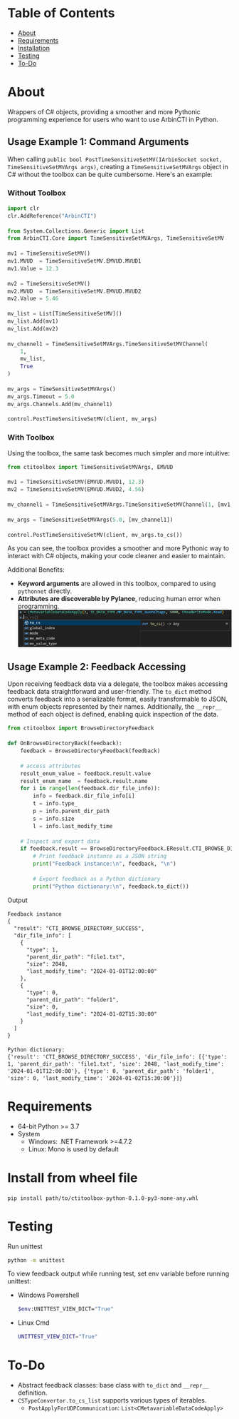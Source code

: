 # Table of Contents
- [About](#about)
- [Requirements](#requirements)
- [Installation](#install-from-wheel-file)
- [Testing](#testing)
- [To-Do](#todo)

# About
Wrappers of C# objects, providing a smoother and more Pythonic programming experience for users who want to use ArbinCTI in Python.

## Usage Example 1: Command Arguments
When calling `public bool PostTimeSensitiveSetMV(IArbinSocket socket, TimeSensitiveSetMVArgs args)`, creating a `TimeSensitiveSetMVArgs` object in C# without the toolbox can be quite cumbersome. Here's an example:

### Without Toolbox
```python
import clr
clr.AddReference("ArbinCTI")

from System.Collections.Generic import List
from ArbinCTI.Core import TimeSensitiveSetMVArgs, TimeSensitiveSetMV

mv1 = TimeSensitiveSetMV()
mv1.MVUD  = TimeSensitiveSetMV.EMVUD.MVUD1
mv1.Value = 12.3

mv2 = TimeSensitiveSetMV()
mv2.MVUD  = TimeSensitiveSetMV.EMVUD.MVUD2
mv2.Value = 5.46

mv_list = List[TimeSensitiveSetMV]()
mv_list.Add(mv1)
mv_list.Add(mv2)

mv_channel1 = TimeSensitiveSetMVArgs.TimeSensitiveSetMVChannel(
    1,
    mv_list, 
    True
)

mv_args = TimeSensitiveSetMVArgs()
mv_args.Timeout = 5.0
mv_args.Channels.Add(mv_channel1)

control.PostTimeSensitiveSetMV(client, mv_args)
```

### With Toolbox
Using the toolbox, the same task becomes much simpler and more intuitive:

```python
from ctitoolbox import TimeSensitiveSetMVArgs, EMVUD

mv1 = TimeSensitiveSetMV(EMVUD.MVUD1, 12.3)
mv2 = TimeSensitiveSetMV(EMVUD.MVUD2, 4.56)

mv_channel1 = TimeSensitiveSetMVArgs.TimeSensitiveSetMVChannel(1, [mv1, mv2], True)

mv_args = TimeSensitiveSetMVArgs(5.0, [mv_channel1])

control.PostTimeSensitiveSetMV(client, mv_args.to_cs())
```

As you can see, the toolbox provides a smoother and more Pythonic way to interact with C# objects, making your code cleaner and easier to maintain.

Additional Benefits:
- **Keyword arguments** are allowed in this toolbox, compared to using `pythonnet` directly. 
- **Attributes are discoverable by Pylance**, reducing human error when programming. \
    ![](resource/pylance.png)

## Usage Example 2: Feedback Accessing
Upon receiving feedback data via a delegate, the toolbox makes accessing feedback data straightforward and user-friendly. The `to_dict` method converts feedback into a serializable format, easily transformable to JSON, with enum objects represented by their names. Additionally, the `__repr__` method of each object is defined, enabling quick inspection of the data.

<!-- ### Without Toolbox
```python
from ArbinCTI.Core import ArbinCommandBrowseDirectoryFeed

def OnBrowseDirectoryBack(feedback):
    if feedback.Result == ArbinCommandBrowseDirectoryFeed.BROWSE_DIRECTORY_RESULT.CTI_BROWSE_DIRECTORY_SUCCESS:


``` 

### With Toolbox -->
```python
from ctitoolbox import BrowseDirectoryFeedback

def OnBrowseDirectoryBack(feedback):
    feedback = BrowseDirectoryFeedback(feedback)

    # access attributes
    result_enum_value = feedback.result.value
    result_enum_name  = feedback.result.name
    for i in range(len(feedback.dir_file_info)):
        info = feedback.dir_file_info[i]
        t = info.type_
        p = info.parent_dir_path
        s = info.size
        l = info.last_modify_time

    # Inspect and export data
    if feedback.result == BrowseDirectoryFeedback.EResult.CTI_BROWSE_DIRECTORY_SUCCESS:
        # Print feedback instance as a JSON string
        print("Feedback instance:\n", feedback, "\n") 
        
        # Export feedback as a Python dictionary
        print("Python dictionary:\n", feedback.to_dict())
```

Output
```
Feedback instance
{
  "result": "CTI_BROWSE_DIRECTORY_SUCCESS",
  "dir_file_info": [
    {
      "type": 1,
      "parent_dir_path": "file1.txt",
      "size": 2048,
      "last_modify_time": "2024-01-01T12:00:00"
    },
    {
      "type": 0,
      "parent_dir_path": "folder1",
      "size": 0,
      "last_modify_time": "2024-01-02T15:30:00"
    }
  ]
}

Python dictionary: 
{'result': 'CTI_BROWSE_DIRECTORY_SUCCESS', 'dir_file_info': [{'type': 1, 'parent_dir_path': 'file1.txt', 'size': 2048, 'last_modify_time': '2024-01-01T12:00:00'}, {'type': 0, 'parent_dir_path': 'folder1', 'size': 0, 'last_modify_time': '2024-01-02T15:30:00'}]}
```



# Requirements
- 64-bit Python >= 3.7
- System
    - Windows: .NET Framework >=4.7.2
    - Linux: Mono is used by default

# Install from wheel file
`pip install path/to/ctitoolbox-python-0.1.0-py3-none-any.whl`

# Testing
Run unittest
```sh
python -m unittest
```

To view feedback output while running test, set env variable before running unittest:
- Windows Powershell
    ```sh
    $env:UNITTEST_VIEW_DICT="True"
    ```
- Linux Cmd
    ```sh
    UNITTEST_VIEW_DICT="True"
    ```

# To-Do
- Abstract feedback classes: base class with `to_dict` and `__repr__` definition.
- `CSTypeConvertor.to_cs_list` supports various types of iterables.
    - `PostApplyForUDPCommunication`: `List<CMetavariableDataCodeApply>`
